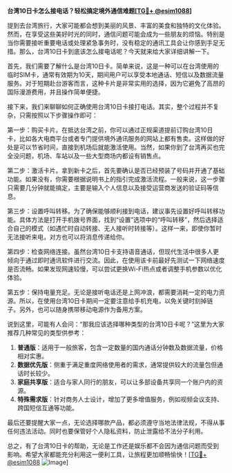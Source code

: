 **台湾10日卡怎么接电话？轻松搞定境外通信难题[[TG💪+ @esim1088](https://t.me/s/esim1088)]**

提到去台湾旅行，大家可能都会想到美丽的风景、丰富的美食和独特的文化体验。然而，在享受这些美好时光的同时，通信问题可能会成为一些朋友的烦恼。特别是当你需要接听重要电话或处理紧急事务时，没有稳定的通讯工具会让你感到手足无措。那么，台湾10日卡到底该怎么接电话呢？今天就来给大家详细讲解一下。

首先，我们需要了解什么是台湾10日卡。简单来说，这是一种可以在台湾使用的临时SIM卡，通常有效期为10天，期间用户可以享受本地通话、短信以及数据流量服务。对于短期赴台游客而言，这种卡片是非常实用的选择，因为它避免了高昂的国际漫游费用，并且操作简单便捷。

接下来，我们来聊聊如何正确使用台湾10日卡接打电话。其实，整个过程并不复杂，只需按照以下步骤操作即可：

第一步：购买卡片。在抵达台湾之前，你可以通过正规渠道提前订购台湾10日卡，比如各大电商平台或者专门提供境外通讯服务的网站上都有售卖。这样做的好处是可以节省时间，直接到机场后就能激活使用。当然，如果你到了台湾再买也完全没问题，机场、车站以及一些大型商场内都设有销售点。

第二步：激活卡片。拿到新卡之后，首先要确认是否已经预装了号码并开通了基础功能。如果没有，你需要根据说明书上的指引完成激活流程。一般来说，这一步骤只需要几分钟就能搞定，主要是输入个人信息以及接受运营商发送的验证码等信息。

第三步：设置呼叫转移。为了确保能够顺利接到电话，建议事先设置好呼叫转移功能。具体方法是打开手机拨号界面，找到“设置”选项中的“呼叫转移”，然后选择适合自己的模式（如遇忙时自动转接、无人接听时转接等）。这样一来，即使你暂时无法接听来电，对方也可以将消息传递给你。

第四步：检查网络连接。虽然台湾10日卡支持语音通话，但现代生活中很多人更倾向于通过即时通讯软件进行交流。因此，在使用该卡前最好先测试一下网络速度是否流畅。如果发现网速较慢，可以尝试更换Wi-Fi热点或者调整手机参数以优化体验。

第五步：保持电量充足。无论是接听电话还是上网冲浪，都需要消耗一定的电力资源。所以，在使用台湾10日卡期间一定要注意给手机充电，以免关键时刻掉链子。另外，也可以随身携带移动电源作为备用方案。

说到这里，可能有人会问：“那我应该选择哪种类型的台湾10日卡呢？”这里为大家推荐几种常见的类型供参考：

1. **普通版**：适用于一般旅客，包含一定数量的国内通话分钟数及数据流量，价格相对实惠。
2. **数据优先版**：侧重于满足重度网络使用者的需求，通常提供较大的流量包但通话时长较少。
3. **家庭共享版**：适合与家人同行的朋友，可以让多部设备共享同一个账户内的资源。
4. **特殊需求版**：针对商务人士设计，增加了更多增值服务，例如视频会议支持、跨国短信互通等功能。

最后还要提醒大家一点，无论选择哪款产品，都必须遵守当地法律法规，不得从事任何违法活动。同时也要保管好个人隐私资料，防止泄露给不法分子利用。

总之，有了台湾10日卡的帮助，无论是工作还是娱乐都不会因为通信问题而受到影响。希望大家都能充分利用这一便利工具，让旅程更加顺畅愉快！[[TG💪+ @esim1088](https://t.me/s/esim1088) ![Image](https://i.postimg.cc/4NQfJmqS/Snipaste-2025-05-13-00-14-12.png)]